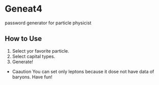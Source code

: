 # Geneat4
password generator for particle physicist

## How to Use
1. Select yor favorite particle.
2. Select capital types.
3. Generate!

- Caaution
You can set only leptons because it dose not have data of baryons.
Have fun!
